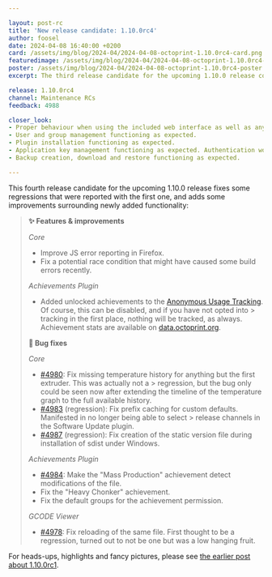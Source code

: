 ```yaml
---

layout: post-rc
title: 'New release candidate: 1.10.0rc4'
author: foosel
date: 2024-04-08 16:40:00 +0200
card: /assets/img/blog/2024-04/2024-04-08-octoprint-1.10.0rc4-card.png
featuredimage: /assets/img/blog/2024-04/2024-04-08-octoprint-1.10.0rc4-card.png
poster: /assets/img/blog/2024-04/2024-04-08-octoprint-1.10.0rc4-poster.png
excerpt: The third release candidate for the upcoming 1.10.0 release containing some fixes of observed regressions and improvements of newly added functionality!

release: 1.10.0rc4
channel: Maintenance RCs
feedback: 4988

closer_look:
- Proper behaviour when using the included web interface as well as any third party clients at your disposal.
- User and group management functioning as expected.
- Plugin installation functioning as expected.
- Application key management functioning as expected. Authentication workflow with third party clients at your disposal (e.g. slicers) works as it should.
- Backup creation, download and restore functioning as expected.

---
```


This fourth release candidate for the upcoming 1.10.0 release fixes some regressions that were reported with the first one, and adds some improvements surrounding newly added functionality:

> **✨ Features & improvements**
> 
> *Core*
> 
> - Improve JS error reporting in Firefox.
> - Fix a potential race condition that might have caused some build errors recently.
> 
> *Achievements Plugin*
> 
> - Added unlocked achievements to the [Anonymous Usage Tracking](https://tracking.octoprint.org). Of course, this can be disabled, and if you have not opted into  > tracking in the first place, nothing will be tracked, as always. Achievement stats are available on [data.octoprint.org](https://data.octoprint.org).
> 
> **🐛 Bug fixes**
> 
> *Core*
> 
> - [#4980](https://github.com/OctoPrint/OctoPrint/issues/4980): Fix missing temperature history for anything but the first extruder. This was actually not a  > regression, but the bug only could be seen now after extending the timeline of the temperature graph to the full available history.
> - [#4983](https://github.com/OctoPrint/OctoPrint/issues/4983) (regression): Fix prefix caching for custom defaults. Manifested in no longer being able to select  > release channels in the Software Update plugin.
> - [#4987](https://github.com/OctoPrint/OctoPrint/issues/4983) (regression): Fix creation of the static version file during installation of sdist under Windows.
> 
> *Achievements Plugin*
> 
> - [#4984](https://github.com/OctoPrint/OctoPrint/issues/4984): Make the "Mass Production" achievement detect modifications of the file.
> - Fix the "Heavy Chonker" achievement.
> - Fix the default groups for the achievement permission.
> 
> *GCODE Viewer*
> 
> - [#4978](https://github.com/OctoPrint/OctoPrint/issues/4978): Fix reloading of the same file. First thought to be a regression, turned out to not be one but was a low hanging fruit.

For heads-ups, highlights and fancy pictures, please see [the earlier post about 1.10.0rc1](/blog/2024/01/31/new-release-candidate-1.10.0rc1/).
